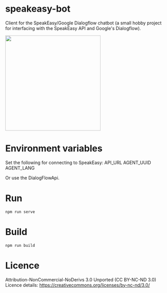 # speakeasy-bot
Client for the SpeakEasy/Google Dialogflow chatbot (a small hobby project for interfacing with the SpeakEasy API and Google's Dialogflow).


<img src="https://i.imgur.com/G8Q9RKo.png" height="300">



# Environment variables
Set the following for connecting to SpeakEasy:
API_URL
AGENT_UUID
AGENT_LANG

Or use the DialogFlowApi.


# Run
`npm run serve`

# Build
`npm run build`

# Licence
Attribution-NonCommercial-NoDerivs 3.0 Unported (CC BY-NC-ND 3.0)
Licence details: https://creativecommons.org/licenses/by-nc-nd/3.0/
